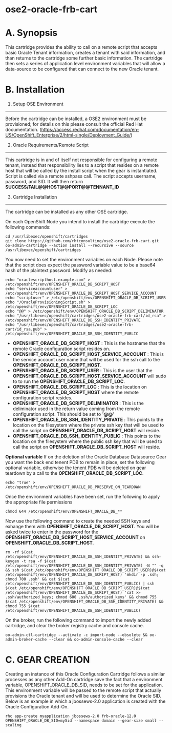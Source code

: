 ose2-oracle-frb-cart
====================

A. Synopsis
===========

This cartridge provides the ability to call on a remote script that accepts basic Oracle Tenant information, creates a tenant with said information, and than returns to the cartridge some further basic information. The cartridge then sets a series of application level environment variables that will allow a data-source to be configured that can connect to the new Oracle tenant.

B. Installation
===============

1. Setup OSE Environment
------------------------

Before the cartridge can be installed, a OSE2 environment must be provisioned; for details on this please consult the official Red Hat documentation. (https://access.redhat.com/documentation/en-US/OpenShift_Enterprise/2/html-single/Deployment_Guide/)

2. Oracle Requirements/Remote Script
------------------------------------

This cartridge is in and of itself not responsible for configuring a remote tenant, instead that responsibility lies to a script that resides on a remote host that will be called by the install script when the gear is instantiated. Script is called via a remote sshpass call. The script accepts username, password, and SID. It will then return **SUCCESS/FAIL@@HOST@@PORT@@TENNANT_ID**

3. Cartridge Installation
-------------------------
The cartridge can be installed as any other  OSE cartridge.

On each OpenShift Node you intend to install the cartridge execute the following commands:
```
cd /usr/libexec/openshift/cartridges
git clone https://github.com/rhtconsulting/ose2-oracle-frb-cart.git
oo-admin-cartridge --action install --recursive --source /usr/libexec/openshift/cartridges
```

You now need to set the environment variables on each Node. Please note that the script does expect the password variable value to be a base64 hash of the plaintext password. Modify as needed:
```
echo "oraclescripthost.example.com" > /etc/openshift/env/OPENSHIFT_ORACLE_DB_SCRIPT_HOST
echo "serviceaccountuser" > /etc/openshift/env/OPENSHIFT_ORACLE_DB_SCRIPT_HOST_SERVICE_ACCOUNT
echo "scriptuser" > /etc/openshift/env/OPENSHIFT_ORACLE_DB_SCRIPT_USER
echo "/OracleProvisioningScript.sh" > /etc/openshift/env/OPENSHIFT_ORACLE_DB_SCRIPT_LOC
echo "@@" > /etc/openshift/env/OPENSHIFT_ORACLE_DB_SCRIPT_DELIMINATOR
echo "/usr/libexec/openshift/cartridges/ose2-oracle-frb-cart/id_rsa" > /etc/openshift/env/OPENSHIFT_ORACLE_DB_SSH_IDENTITY_PRIVATE
echo "/usr/libexec/openshift/cartridges/ose2-oracle-frb-cart/id_rsa.pub" > /etc/openshift/env/OPENSHIFT_ORACLE_DB_SSH_IDENTITY_PUBLIC
```

* **OPENSHIFT_ORACLE_DB_SCRIPT_HOST**                 : This is the hostname that the remote Oracle configuration script resides on.
* **OPENSHIFT_ORACLE_DB_SCRIPT_HOST_SERVICE_ACCOUNT** : This is the service account user name that will be used for the ssh call to the **OPENSHIFT_ORACLE_DB_SCRIPT_HOST**.
* **OPENSHIFT_ORACLE_DB_SCRIPT_USER**                 : This is the user that the **OPENSHIFT_ORACLE_DB_SCRIPT_HOST_SERVICE_ACCOUNT** will sudo to to run the **OPENSHIFT_ORACLE_DB_SCRIPT_LOC**.
* **OPENSHIFT_ORACLE_DB_SCRIPT_LOC**                  : This is the location on **OPENSHIFT_ORACLE_DB_SCRIPT_HOST** where the remote configuration script resides.
* **OPENSHIFT_ORACLE_DB_SCRIPT_DELIMINATOR**          : This is the deliminator used in the return value coming from the remote configuration script. This should be set to '**@@**'
* **OPENSHIFT_ORACLE_DB_SSH_IDENTITY_PRIVATE**        : This points to the location on the filesystem where the private ssh key that will be used to call the script on **OPENSHIFT_ORACLE_DB_SCRIPT_HOST** will reside.
* **OPENSHIFT_ORACLE_DB_SSH_IDENTITY_PUBLIC**         : This points to the location on the filesystem where the public ssh key that will be used to call the script on **OPENSHIFT_ORACLE_DB_SCRIPT_HOST** will reside.

**Optional variable**
If on the deletion of the Oracle Database Datasource Gear you want the back end tenent PDB to remain in place, set the following optional variable, otherwise the tenent PDB will be deleted on gear teardown by a call to the **OPENSHIFT_ORACLE_DB_SCRIPT_LOC**.
```
echo "true" > /etc/openshift/env/OPENSHIFT_ORACLE_DB_PRESERVE_ON_TEARDOWN
```

Once the environment variables have been set, run the following to apply the appropriate file permissions
```
chmod 644 /etc/openshift/env/OPENSHIFT_ORACLE_DB_**
```

Now use the following command to create the needed SSH keys and exhange them with **OPENSHIFT_ORACLE_DB_SCRIPT_HOST**. You will be asked twice to enter in the password for the **OPENSHIFT_ORACLE_DB_SCRIPT_HOST_SERVICE_ACCOUNT** on **OPENSHIFT_ORACLE_DB_SCRIPT_HOST**.

```
rm -rf $(cat /etc/openshift/env/OPENSHIFT_ORACLE_DB_SSH_IDENTITY_PRIVATE) && ssh-keygen -t rsa -f $(cat /etc/openshift/env/OPENSHIFT_ORACLE_DB_SSH_IDENTITY_PRIVATE) -N "" -q && ssh $(cat /etc/openshift/env/OPENSHIFT_ORACLE_DB_SCRIPT_USER)@$(cat /etc/openshift/env/OPENSHIFT_ORACLE_DB_SCRIPT_HOST) 'mkdir -p .ssh; chmod 700 .ssh' && cat $(cat /etc/openshift/env/OPENSHIFT_ORACLE_DB_SSH_IDENTITY_PUBLIC) | ssh $(cat /etc/openshift/env/OPENSHIFT_ORACLE_DB_SCRIPT_USER)@$(cat /etc/openshift/env/OPENSHIFT_ORACLE_DB_SCRIPT_HOST) 'cat >> .ssh/authorized_keys; chmod 600 .ssh/authorized_keys' && chmod 755 $(cat /etc/openshift/env/OPENSHIFT_ORACLE_DB_SSH_IDENTITY_PRIVATE) && chmod 755 $(cat /etc/openshift/env/OPENSHIFT_ORACLE_DB_SSH_IDENTITY_PUBLIC)
```

On the broker, run the following command to import the newly added cartridge, and clear the broker registry cache and console cache.

```
oo-admin-ctl-cartridge --activate -c import-node --obsolete && oo-admin-broker-cache --clear && oo-admin-console-cache --clear
```

C. GEAR CREATION
================

Creating an instance of this Oracle Configuration Cartridge follows a similar processes as any other Add-On cartridge save the fact that a environment variable, OPENSHIFT_ORACLE_DB_SID, needs to be set for the application. This environment variable will be passed to the remote script that actually provisions the Oracle tenant and will be used to determine the Oracle SID. Below is an example in which a jbossews-2.0 application is created with the Oracle Configuration Add-On.

```
rhc app-create myapplication jbossews-2.0 frb-oracle-12.0 OPENSHIFT_ORACLE_DB_SID=mySid --namespace domain --gear-size small --scaling
```
